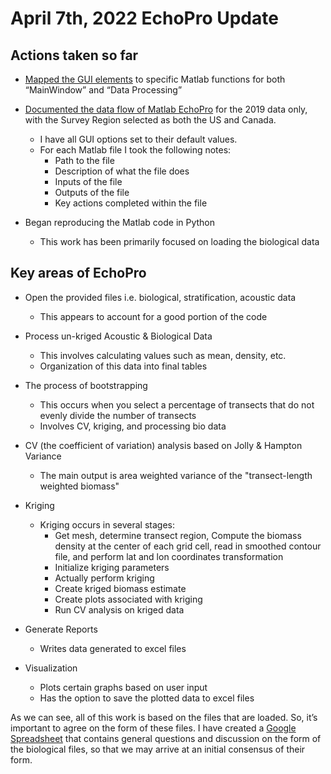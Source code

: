 # April 7th, 2022 EchoPro Update

## Actions taken so far

* [Mapped the GUI elements](https://docs.google.com/document/d/1PXxni1oFca838eKvoyyT1s3Bx4MHkqns_ALf7EdxHys/edit?usp=sharing) 
to specific Matlab functions for both “MainWindow” and “Data Processing”

* [Documented the data flow of Matlab EchoPro](https://docs.google.com/document/d/177O0ThAxSQW6jDvKieldD2n4whNSIOicoDpGo0OFgxU/edit?usp=sharing) 
for the 2019 data only, with the Survey Region selected as both the US and Canada.
    * I have all GUI options set to their default values.
    * For each Matlab file I took the following notes:
        * Path to the file 
        * Description of what the file does 
        * Inputs of the file 
        * Outputs of the file 
        * Key actions completed within the file

* Began reproducing the Matlab code in Python
    * This work has been primarily focused on loading the biological data

## Key areas of EchoPro

* Open the provided files i.e. biological, stratification, acoustic data
    * This appears to account for a good portion of the code
  
* Process un-kriged Acoustic & Biological Data
    * This involves calculating values such as mean, density, etc. 
    * Organization of this data into final tables
  
* The process of bootstrapping 
    * This occurs when you select a percentage of transects that do not evenly divide the number of transects
    * Involves CV, kriging, and processing bio data 

* CV (the coefficient of variation) analysis based on Jolly & Hampton Variance 
    * The main output is area weighted variance of the "transect-length weighted biomass"
  
* Kriging 
    * Kriging occurs in several stages: 
        * Get mesh, determine transect region, Compute the biomass density at the center of each grid cell, read in 
      smoothed contour file, and perform lat and lon coordinates transformation
        * Initialize kriging parameters 
        * Actually perform kriging 
        * Create kriged biomass estimate
        * Create plots associated with kriging 
        * Run CV analysis on kriged data 
      
* Generate Reports
    * Writes data generated to excel files
  
* Visualization
    * Plots certain graphs based on user input
    * Has the option to save the plotted data to excel files


As we can see, all of this work is based on the files that are loaded. So, it’s important to agree on the form of 
these files. I have created a [Google Spreadsheet](https://docs.google.com/spreadsheets/d/1KX0luQs3hZA1V34e_kySFcZqEAN7iQgcUyuOebPtllo/edit?usp=sharing)
that contains general questions and discussion on the form of the biological files, so that we may arrive at an 
initial consensus of their form. 
